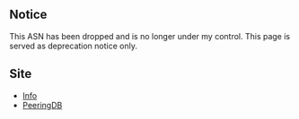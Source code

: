 ## Notice

This ASN has been dropped and is no longer under my control. This page is served as deprecation notice only.

## Site

- [Info](https://bgp.he.net/AS212243)
- [PeeringDB](https://www.peeringdb.com/net/25372)
